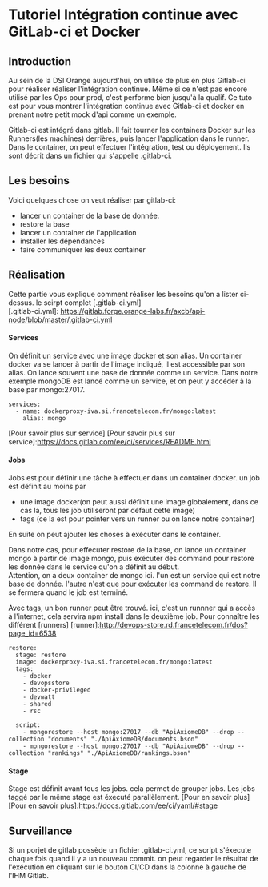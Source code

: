 # Tutoriel Intégration continue avec GitLab-ci et Docker

## Introduction
Au sein de la DSI Orange aujourd'hui, on utilise de plus en plus Gitlab-ci pour réaliser réaliser l'intégration continue. Même si ce n'est pas encore utilisé par les Ops pour prod, c'est performe bien jusqu'à la qualif.
Ce tuto est pour vous montrer l'intégration continue avec Gitlab-ci et docker en prenant notre petit mock d'api comme un exemple.     

Gitlab-ci est intégré dans gitlab. Il fait tourner les containers Docker sur les Runners(les machines) derrières, puis lancer l'application dans le runner. 
Dans le container, on peut effectuer l'intégration, test ou déployement. Ils sont décrit dans un fichier qui s'appelle .gitlab-ci.

## Les besoins
Voici quelques chose on veut réaliser par gitlab-ci:

* lancer un container de la base de donnée.
* restore la base
* lancer un container de l'application
* installer les dépendances
* faire communiquer les deux container

## Réalisation

Cette partie vous explique comment réaliser les besoins qu'on a lister ci-dessus. le scirpt complet [.gitlab-ci.yml]     
[.gitlab-ci.yml]: https://gitlab.forge.orange-labs.fr/axcb/api-node/blob/master/.gitlab-ci.yml

#### Services
On définit un service avec une image docker et son alias. Un container docker va se lancer à partir de l'image indiqué, il est accessible par son alias.
On lance souvent une base de donnée comme un service. Dans notre exemple mongoDB est lancé comme un service, et on peut y accéder à la base par mongo:27017.

```ymal
services:
  - name: dockerproxy-iva.si.francetelecom.fr/mongo:latest
    alias: mongo

```
[Pour savoir plus sur service]
[Pour savoir plus sur service]:https://docs.gitlab.com/ee/ci/services/README.html

#### Jobs
Jobs est pour définir une tâche à effectuer dans un container docker. un job est définit au moins par 
* une image docker(on peut aussi définit une image globalement, dans ce cas la, tous les job utiliseront par défaut cette image)
* tags (ce la est pour pointer vers un runner ou on lance notre container)   

En suite on peut ajouter les choses à exécuter dans le container.    
      
Dans notre cas, pour effecuter restore de la base, on lance un container mongo à partir de image mongo, puis exécuter des command pour restore les donnée dans le service qu'on a définit au début.    
Attention, on a deux container de mongo ici. l'un est un service qui est notre base de donnée. l'autre n'est que pour exécuter les command de restore. Il se fermera quand le job est terminé.
      
Avec tags, un bon runner peut être trouvé. ici, c'est un runnner qui a accès à l'internet, cela servira npm install dans le deuxième job. Pour connaître les différent [runners]
[runner]:http://devops-store.rd.francetelecom.fr/dos?page_id=6538

```ymal
restore:
  stage: restore
  image: dockerproxy-iva.si.francetelecom.fr/mongo:latest
  tags: 
    - docker
    - devopsstore
    - docker-privileged
    - devwatt
    - shared
    - rsc

  script:
    - mongorestore --host mongo:27017 --db "ApiAxiomeDB" --drop --collection "documents" "./ApiAxiomeDB/documents.bson"
    - mongorestore --host mongo:27017 --db "ApiAxiomeDB" --drop --collection "rankings" "./ApiAxiomeDB/rankings.bson"

```

#### Stage

Stage est définit avant tous les jobs. cela permet de grouper jobs. Les jobs taggé par le même stage est éxecuté parallèlement. 
[Pour en savoir plus]
[Pour en savoir plus]:https://docs.gitlab.com/ee/ci/yaml/#stage

## Surveillance

Si un porjet de gitlab possède un fichier .gitlab-ci.yml, ce script s'éxecute chaque fois quand il y a un nouveau commit. on peut regarder le résultat de l'exécution en cliquant sur le bouton CI/CD dans la colonne à gauche de l'IHM Gitlab.




